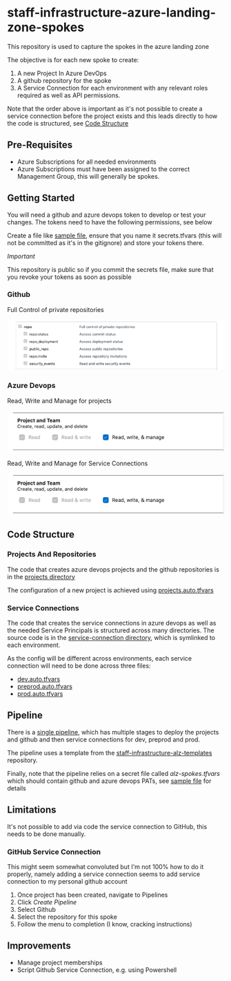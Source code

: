 # staff-infrastructure-azure-landing-zone-spokes

This repository is used to capture the spokes in the azure landing zone

The objective is for each new spoke to create:

1. A new Project In Azure DevOps
2. A github repository for the spoke
3. A Service Connection for each environment with any relevant roles required as well as API permissions.

Note that the order above is important as it's not possible to create a service connection before the project exists and this leads directly to how the code is structured, see [Code Structure](#code-structure)
## Pre-Requisites

- Azure Subscriptions for all needed environments
- Azure Subscriptions must have been assigned to the correct Management Group, this will generally be spokes.


## Getting Started

You will need a github and azure devops token to develop or test your changes.  The tokens need to have the following permissions, see below

Create a file like [sample file](environments/../terraform/sample-alz-spokes.tfvars), ensure that you name it secrets.tfvars (this will not be committed as it's in the gitignore)  and store your tokens there.

*Important*

This repository is public so if you commit the secrets file, make sure that you revoke your tokens as soon as possible

### Github

Full Control of private repositories

![](Images/github_permissions.png)

### Azure Devops

Read, Write and Manage for projects

![](Images/ado_project_connections.png)

 Read, Write and Manage for Service Connections

 ![](Images/ado_project_connections.png)

## Code Structure

### Projects And Repositories

The code that creates azure devops projects and the github repositories is in the [projects directory](terraform/projects)

The configuration of a new project is achieved using [projects.auto.tfvars](terraform/projects/projects.auto.tfvars)

### Service Connections

The code that creates the service connections in azure devops as well as the needed Service Principals is structured across many directories. The source code is in the [service-connection directory](terraform/service-connection), which is symlinked to each environment.

As the config will be different across environments, each service connection will need to be done across three files:

 - [dev.auto.tfvars](terraform/environments/dev/dev.auto.tfvars)
 - [preprod.auto.tfvars](terraform/environments/preprod/preprod.auto.tfvars)
 - [prod.auto.tfvars](terraform/environments/prod/prod.auto.tfvars)

## Pipeline

There is a [single pipeline](pipelines/deploy.yml), which has multiple stages to deploy the projects and github and then service connections for dev, preprod and prod.

The pipeline uses a template from the [staff-infrastructure-alz-templates](https://github.com/ministryofjustice/staff-infrastructure-alz-templates) repository.

Finally, note that the pipeline relies on a secret file called _alz-spokes.tfvars_ which should contain github and azure devops PATs, see [sample file](environments/../terraform/sample-alz-spokes.tfvars) for details


## Limitations

It's not possible to add via code the service connection to GitHub, this needs to be done manually.

### GitHub Service Connection

This might seem somewhat convoluted but I'm not 100% how to do it properly, namely adding a service connection seems to add service connection to my personal github account

 1. Once project has been created, navigate to Pipelines
 2. Click _Create Pipeline_
 3. Select Github
 4. Select the repository for this spoke
 5. Follow the menu to completion (I know, cracking instructions)



## Improvements

- Manage project memberships
- Script Github Service Connection, e.g. using Powershell